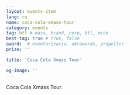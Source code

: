 ```yaml
---
layout: events-item
lang: ru
name: coca-cola-xmass-tour
category: events
tag: btl # mass, brand, corp, btl, mice
best-tag: true # true, false
award:  # eventarizacia, ukrawards, propeller
prize: ''

title: 'Coca Cola Xmass Tour'

og-image: ''
---
```


Coca Cola Xmass Tour.
